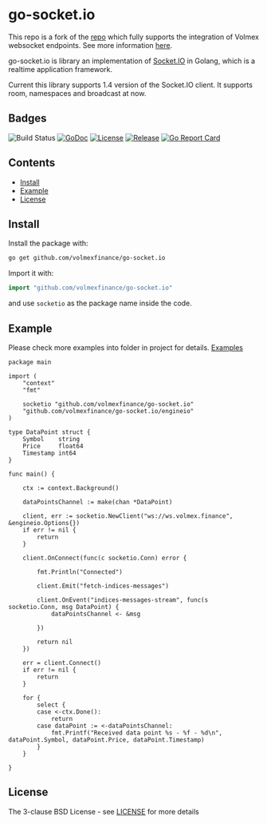 # go-socket.io

This repo is a fork of the [repo](https://github.com/xuzuxing/go-socket.io/) which fully supports the integration of Volmex websocket endpoints. See more information [here](https://docs.volmex.finance/index-data-api#websockets).

go-socket.io is library an implementation of [Socket.IO](http://socket.io) in Golang, which is a realtime application framework.

Current this library supports 1.4 version of the Socket.IO client. It supports room, namespaces and broadcast at now.

## Badges

![Build Status](https://github.com/volmexfinance/go-socket.io/workflows/CI/badge.svg)
[![GoDoc](http://godoc.org/github.com/volmexfinance/go-socket.io?status.svg)](http://godoc.org/github.com/volmexfinance/go-socket.io)
[![License](https://img.shields.io/github/license/golangci/golangci-lint)](/LICENSE)
[![Release](https://img.shields.io/github/release/volmexfinance/go-socket.io.svg)](https://github.com/volmexfinance/go-socket.io/releases/latest)
[![Go Report Card](https://goreportcard.com/badge/github.com/volmexfinance/go-socket.io)](https://goreportcard.com/report/github.com/volmexfinance/go-socket.io)

## Contents

- [Install](#install)
- [Example](#example)
- [License](#license)

## Install

Install the package with:

```bash
go get github.com/volmexfinance/go-socket.io
```

Import it with:

```go
import "github.com/volmexfinance/go-socket.io"
```

and use `socketio` as the package name inside the code.

## Example

Please check more examples into folder in project for details. [Examples](https://github.com/volmexfinance/go-socket.io/tree/master/_examples)

```
package main

import (
	"context"
	"fmt"

	socketio "github.com/volmexfinance/go-socket.io"
	"github.com/volmexfinance/go-socket.io/engineio"
)

type DataPoint struct {
	Symbol    string
	Price     float64
	Timestamp int64
}

func main() {

	ctx := context.Background()

	dataPointsChannel := make(chan *DataPoint)

	client, err := socketio.NewClient("ws://ws.volmex.finance", &engineio.Options{})
	if err != nil {
		return
	}

	client.OnConnect(func(c socketio.Conn) error {

		fmt.Println("Connected")

		client.Emit("fetch-indices-messages")

		client.OnEvent("indices-messages-stream", func(s socketio.Conn, msg DataPoint) {
			dataPointsChannel <- &msg

		})

		return nil
	})

	err = client.Connect()
	if err != nil {
		return
	}

	for {
		select {
		case <-ctx.Done():
			return
		case dataPoint := <-dataPointsChannel:
			fmt.Printf("Received data point %s - %f - %d\n", dataPoint.Symbol, dataPoint.Price, dataPoint.Timestamp)
		}
	}

}
```


## License

The 3-clause BSD License  - see [LICENSE](https://opensource.org/licenses/BSD-3-Clause) for more details

